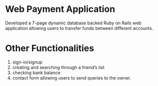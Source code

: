# Web Payment Application
Developed a 7-page dynamic database backed Ruby on Rails web application allowing users to transfer funds between different accounts.

# Other Functionalities
1. sign-in/signup
2. creating and searching through a friend’s list
3. checking bank balance
4. contact form allowing users to send queries to the owner.





